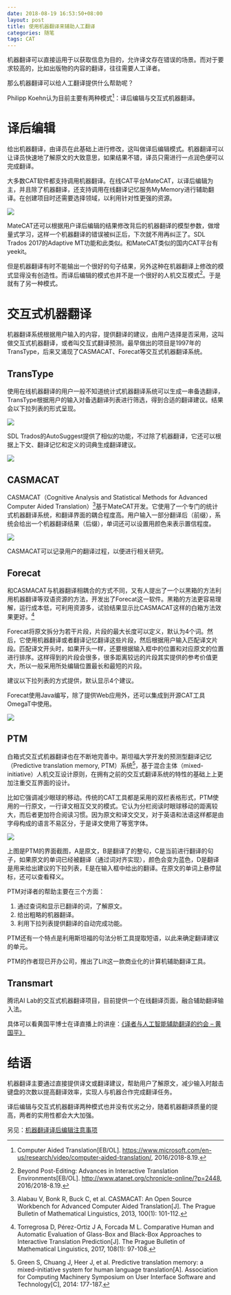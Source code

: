 ```yaml
---
date: 2018-08-19 16:53:50+08:00
layout: post
title: 使用机器翻译来辅助人工翻译
categories: 随笔
tags: CAT
---
```


机器翻译可以直接运用于以获取信息为目的，允许译文存在错误的场景。而对于要求较高的，比如出版物的内容的翻译，往往需要人工译者。

那么机器翻译可以给人工翻译提供什么帮助呢？

Philipp Koehn认为目前主要有两种模式[^pk]：译后编辑与交互式机器翻译。

# 译后编辑

给出机器翻译，由译员在此基础上进行修改，这叫做译后编辑模式。机器翻译可以让译员快速地了解原文的大致意思，如果结果不错，译员只需进行一点润色便可以完成翻译。

大多数CAT软件都支持调用机器翻译。在线CAT平台MateCAT，以译后编辑为主，并且除了机器翻译，还支持调用在线翻译记忆服务MyMemory进行辅助翻译。在创建项目时还需要选择领域，以利用针对性更强的资源。

![](https://github.com/xulihang/xulihang.github.io/raw/master/album/mt/matecat.png)

MateCAT还可以根据用户译后编辑的结果修改背后的机器翻译的模型参数，做增量式学习，这样一个机器翻译的错误被纠正后，下次就不用再纠正了。SDL Trados 2017的Adaptive MT功能和此类似。和MateCAT类似的国内CAT平台有yeekit。

但是机器翻译有时不能输出一个很好的句子结果，另外这种在机器翻译上修改的模式显得没有创造性。而译后编辑的模式也并不是一个很好的人机交互模式[^atanet]。于是就有了另一种模式。

# 交互式机器翻译

机器翻译系统根据用户输入的内容，提供翻译的建议，由用户选择是否采用，这叫做交互式机器翻译，或者叫交互式翻译预测。最早做出的项目是1997年的TransType，后来又涌现了CASMACAT、Forecat等交互式机器翻译系统。

## TransType

使用在线机器翻译的用户一般不知道统计式机器翻译系统可以生成一串备选翻译，TransType根据用户的输入对备选翻译列表进行筛选，得到合适的翻译建议。结果会以下拉列表的形式呈现。

![](https://github.com/xulihang/xulihang.github.io/raw/master/album/mt/transtype2.jpg)

SDL Trados的AutoSuggest提供了相似的功能，不过除了机器翻译，它还可以根据上下文、翻译记忆和定义的词典生成翻译建议。

![](https://github.com/xulihang/xulihang.github.io/raw/master/album/mt/autosuggest.jpg)

## CASMACAT

CASMACAT（Cognitive Analysis and Statistical Methods for Advanced Computer Aided Translation）[^casmacat]基于MateCAT开发。它使用了一个专门的统计式机器翻译系统，和翻译界面的耦合程度高。用户输入一部分翻译后（前缀），系统会给出一个机器翻译结果（后缀），单词还可以设置用颜色来表示置信程度。

![](https://github.com/xulihang/xulihang.github.io/raw/master/album/mt/casmacat-new.png)

CASMACAT可以记录用户的翻译过程，以便进行相关研究。

## Forecat

和CASMACAT与机器翻译相耦合的方式不同，又有人提出了一个以黑箱的方法利用机器翻译等双语资源的方法，开发出了Forecat这一软件。黑箱的方法更容易理解，运行成本低，可利用资源多，试验结果显示比CASMACAT这样的白箱方法效果更好。[^compare]

Forecat将原文拆分为若干片段，片段的最大长度可以定义，默认为4个词。然后，它使用机器翻译或者翻译记忆翻译这些片段，然后根据用户输入匹配译文片段。匹配译文开头时，如果开头一样，还要根据输入框中的位置和对应原文的位置进行排序。这样得到的片段会很多，很多距离较远的片段其实提供的参考价值更大，所以一般采用所处编辑位置最长和最短的片段。

建议以下拉列表的方式提供，默认显示4个建议。

Forecat使用Java编写，除了提供Web应用外，还可以集成到开源CAT工具OmegaT中使用。

![](https://github.com/xulihang/xulihang.github.io/raw/master/album/forecat.png)

## PTM

白箱式交互式机器翻译也在不断地完善中。斯坦福大学开发的预测型翻译记忆（Predictive translation memory, PTM）系统[^ptm]，基于混合主体（mixed-initiative）人机交互设计原则，在拥有之前的交互式翻译系统的特性的基础上上更加注重交互界面的设计。

比如它强调减少眼球的移动。传统的CAT工具都是采用的双栏表格形式，PTM使用的一行原文，一行译文相互交叉的模式。它认为分栏阅读时眼球移动的距离较大，而后者更加符合阅读习惯。因为原文和译文交叉，对于英语和法语这样都是由字母构成的语言不易区分，于是译文使用了等宽字体。

![](https://github.com/xulihang/xulihang.github.io/raw/master/album/mt/ptm.png)

上图是PTM的界面截图，A是原文，B是翻译了的整句，C是当前进行翻译的句子，如果原文的单词已经被翻译（通过词对齐实现），颜色会变为蓝色，D是翻译是用来给出建议的下拉列表，E是在输入框中给出的翻译。在原文的单词上悬停鼠标，还可以查看释义。

PTM对译者的帮助主要在三个方面：

1. 通过查词和显示已翻译的词，了解原文。
2. 给出粗略的机器翻译。
3. 利用下拉列表提供翻译的自动完成功能。

PTM还有一个特点是利用斯坦福的句法分析工具提取短语，以此来确定翻译建议的单元。

PTM的作者现已开办公司，推出了Lilt这一款商业化的计算机辅助翻译工具。

## Transmart

腾讯AI Lab的交互式机器翻译项目，目前提供一个在线翻译页面，融合辅助翻译输入法。

具体可以看黄国平博士在译直播上的讲座：[《译者与人工智能辅助翻译的约会 – 黄国平》](http://ttv.cn/archives/3951)



# 结语

机器翻译主要通过直接提供译文或翻译建议，帮助用户了解原文，减少输入时敲击键盘的次数以提高翻译效率，实现人与机器合作完成翻译任务。

译后编辑与交互式机器翻译两种模式也并没有优劣之分，随着机器翻译质量的提高，两者的实用性都会大大加强。

另见：[机器翻译译后编辑注意事项](/attentions-of-machine-translation-post-editing/)



[^pk]: Computer Aided Translation[EB/OL]. https://www.microsoft.com/en-us/research/video/computer-aided-translation/, 2016/2018-8.19.
[^atanet]: Beyond Post-Editing: Advances in Interactive Translation Environments[EB/OL]. http://www.atanet.org/chronicle-online/?p=2448, 2016/2018-8.19.
[^casmacat]: Alabau V, Bonk R, Buck C, et al. CASMACAT: An Open Source Workbench for Advanced Computer Aided Translation[J]. The Prague Bulletin of Mathematical Linguistics, 2013, 100(1): 101-112.
[^compare]: Torregrosa D, Pérez-Ortiz J A, Forcada M L. Comparative Human and Automatic Evaluation of Glass-Box and Black-Box Approaches to Interactive Translation Prediction[J]. The Prague Bulletin of Mathematical Linguistics, 2017, 108(1): 97-108.
[^ptm]: Green S, Chuang J, Heer J, et al. Predictive translation memory: a mixed-initiative system for human language translation[A]. Association for Computing Machinery Symposium on User Interface Software and Technology[C], 2014: 177-187.

